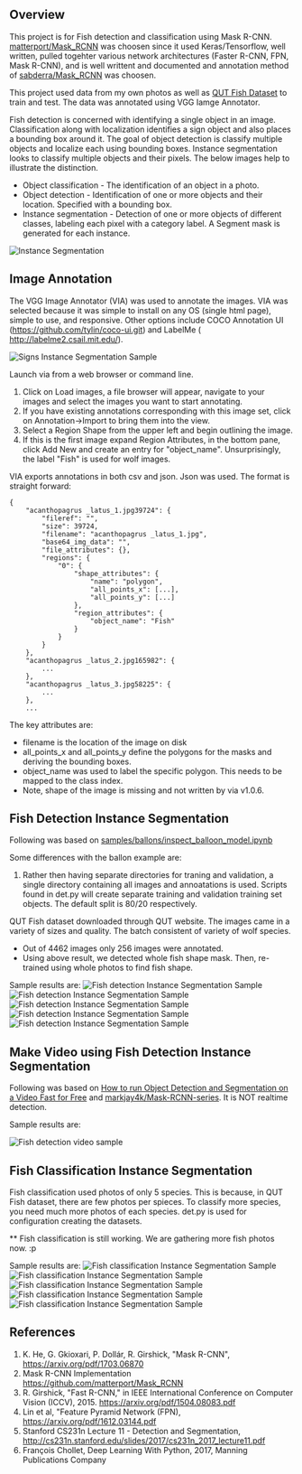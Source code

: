 
## Overview

This project is for Fish detection and classification using Mask R-CNN. [matterport/Mask_RCNN](https://github.com/matterport/Mask_RCNN) was choosen since it used Keras/Tensorflow, well written, pulled togehter various network architectures (Faster R-CNN, FPN, Mask R-CNN), and is well writtent and documented and annotation method of [sabderra/Mask_RCNN](https://github.com/sabderra/Mask_RCNN) was choosen.

This project used data from my own photos as well as [QUT Fish Dataset](https://wiki.qut.edu.au/display/cyphy/Fish+Dataset)  to train and test. The data was annotated using VGG Iamge Annotator.

Fish detection is concerned with identifying a single object in an image. Classification along with localization identifies a sign object and also places a bounding box around it. The goal of object detection is classify multiple objects and localize each using bounding boxes. Instance segmentation looks to classify multiple objects and their pixels. The below images help to illustrate the distinction. 

* Object classification - The identification of an object in a photo.
* Object detection -  Identification of one or more objects and their location. Specified with a bounding box.
* Instance segmentation - Detection of one or more objects of different classes, labeling each pixel with a category label. A Segment mask is generated for each instance.

![Instance Segmentation](assets/detection_definition.jpg)

## Image Annotation

The VGG Image Annotator (VIA) was used to annotate the images. VIA was selected because it was simple to install on any OS (single html page),  simple to use, and responsive. Other options include  COCO Annotation UI (https://github.com/tylin/coco-ui.git) and LabelMe  (
http://labelme2.csail.mit.edu/).

![Signs Instance Segmentation Sample](assets/via_screenshot.jpg)

Launch via from a web browser or command line. 

1.	Click on Load images, a file browser will appear, navigate to your images and select the images you want to start annotating.
2.	If you have existing annotations corresponding with this image set, click on Annotation->Import to bring them into the view.
3.	Select a Region Shape from the upper left and begin outlining the image.
4.	If this is the first image expand Region Attributes, in the bottom pane, click Add New and create an entry for "object_name". Unsurprisingly, the label "Fish" is used for wolf images. 



VIA exports annotations in both csv and json. Json was used. The format is straight forward:

```
{
    "acanthopagrus _latus_1.jpg39724": {
        "fileref": "",
        "size": 39724,
        "filename": "acanthopagrus _latus_1.jpg",
        "base64_img_data": "",
        "file_attributes": {},
        "regions": {
            "0": {
                "shape_attributes": {
                    "name": "polygon",
                    "all_points_x": [...],
                    "all_points_y": [...]
                },
                "region_attributes": {
                    "object_name": "Fish"
                }
            }
        }
    },
    "acanthopagrus _latus_2.jpg165982": {
        ...
    },
    "acanthopagrus _latus_3.jpg58225": {
        ...
    },
    ...
```

The key attributes are:
* filename is the location of the image on disk
* all_points_x and all_points_y define the polygons for the masks and deriving the bounding boxes. 
* object_name was used to label the specific polygon. This needs to be mapped to the class index.
* Note, shape of the image is missing and not written by via v1.0.6.



## Fish Detection Instance Segmentation
Following was based on [samples/ballons/inspect_balloon_model.ipynb]( https://github.com/matterport/Mask_RCNN/blob/master/samples/balloon/inspect_balloon_model.ipynb)

Some differences with the ballon example are:
1. Rather then having separate directories for traning and validation, a single directory containing all images and annoatations is used. Scripts found in det.py will create separate training and validation training set objects. The default split is 80/20 respectively.

QUT Fish dataset downloaded through QUT website. The images came in a variety of sizes and quality. 
The batch consistent of variety of wolf species. 
* Out of 4462 images only 256 images were annotated.
* Using above result, we detected whole fish shape mask. Then, re-trained using whole photos to find fish shape. 

Sample results are:
![Fish detection Instance Segmentation Sample](assets/fish_detection_5.png)
![Fish detection Instance Segmentation Sample](assets/fish_detection_1.png)
![Fish detection Instance Segmentation Sample](assets/fish_detection_2.png)
![Fish detection Instance Segmentation Sample](assets/fish_detection_3.png)
![Fish detection Instance Segmentation Sample](assets/fish_detection_4.png)


## Make Video using Fish Detection Instance Segmentation
Following was based on [How to run Object Detection and Segmentation on a Video Fast for Free](https://www.dlology.com/blog/how-to-run-object-detection-and-segmentation-on-video-fast-for-free/) and [markjay4k/Mask-RCNN-series](https://github.com/markjay4k/Mask-RCNN-series). It is NOT realtime detection.

Sample results are:


![Fish detection video sample](assets/result2.gif)



## Fish Classification Instance Segmentation
Fish classification used photos of only 5 species. This is because, in QUT Fish dataset, there are few photos per spieces. To classify more species, you need much more photos of each species. det.py is used for configuration creating the datasets.

** Fish classification is still working. We are gathering more fish photos now. :p

Sample results are:
![Fish classification Instance Segmentation Sample](assets/fish_classification_1.png)
![Fish classification Instance Segmentation Sample](assets/fish_classification_2.png)
![Fish classification Instance Segmentation Sample](assets/fish_classification_3.png)
![Fish classification Instance Segmentation Sample](assets/fish_classification_4.png)
![Fish classification Instance Segmentation Sample](assets/fish_classification_5.png)


## References
1.	K. He, G. Gkioxari, P. Dollár, R. Girshick, "Mask R-CNN", https://arxiv.org/pdf/1703.06870 
2.	Mask R-CNN Implementation https://github.com/matterport/Mask_RCNN
3.	R. Girshick, "Fast R-CNN," in IEEE International Conference on Computer Vision (ICCV), 2015. https://arxiv.org/pdf/1504.08083.pdf
4.	Lin et al, "Feature Pyramid Network (FPN), https://arxiv.org/pdf/1612.03144.pdf 
5.	Stanford CS231n Lecture 11 - Detection and Segmentation, http://cs231n.stanford.edu/slides/2017/cs231n_2017_lecture11.pdf
6.  François Chollet, Deep Learning With Python, 2017, Manning Publications Company 
